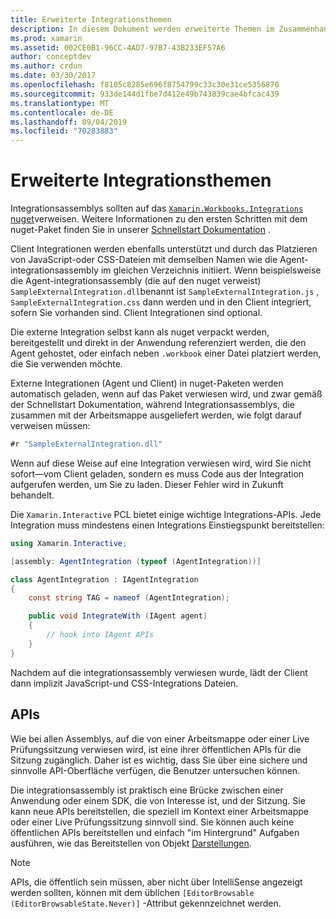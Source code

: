```yaml
---
title: Erweiterte Integrationsthemen
description: In diesem Dokument werden erweiterte Themen im Zusammenhang mit Xamarin Workbooks Integrationen beschrieben. Darin werden das nuget-Paket xamarin. Workbook. Integrationen und API-verfügbar in einer xamarin-Arbeitsmappe erläutert.
ms.prod: xamarin
ms.assetid: 002CE0B1-96CC-4AD7-97B7-43B233EF57A6
author: conceptdev
ms.author: crdun
ms.date: 03/30/2017
ms.openlocfilehash: f8105c8285e696f8754799c33c30e31ce5356870
ms.sourcegitcommit: 933de144d1fbe7d412e49b743839cae4bfcac439
ms.translationtype: MT
ms.contentlocale: de-DE
ms.lasthandoff: 09/04/2019
ms.locfileid: "70283883"
---
```

# <a name="advanced-integration-topics"></a>Erweiterte Integrationsthemen

Integrationsassemblys sollten auf das [ `Xamarin.Workbooks.Integrations` nuget][nuget]verweisen. Weitere Informationen zu den ersten Schritten mit dem nuget-Paket finden Sie in unserer [Schnellstart Dokumentation](~/tools/workbooks/sdk/index.md) .

Client Integrationen werden ebenfalls unterstützt und durch das Platzieren von JavaScript-oder CSS-Dateien mit demselben Namen wie die Agent-integrationsassembly im gleichen Verzeichnis initiiert. Wenn beispielsweise die Agent-integrationsassembly (die auf den nuget verweist) `SampleExternalIntegration.dll`benannt ist `SampleExternalIntegration.js` , `SampleExternalIntegration.css` dann werden und in den Client integriert, sofern Sie vorhanden sind. Client Integrationen sind optional.

Die externe Integration selbst kann als nuget verpackt werden, bereitgestellt und direkt in der Anwendung referenziert werden, die den Agent gehostet, oder einfach neben `.workbook` einer Datei platziert werden, die Sie verwenden möchte.

Externe Integrationen (Agent und Client) in nuget-Paketen werden automatisch geladen, wenn auf das Paket verwiesen wird, und zwar gemäß der Schnellstart Dokumentation, während Integrationsassemblys, die zusammen mit der Arbeitsmappe ausgeliefert werden, wie folgt darauf verweisen müssen:

```csharp
#r "SampleExternalIntegration.dll"
```

Wenn auf diese Weise auf eine Integration verwiesen wird, wird Sie nicht sofort&mdash;vom Client geladen, sondern es muss Code aus der Integration aufgerufen werden, um Sie zu laden. Dieser Fehler wird in Zukunft behandelt.

Die `Xamarin.Interactive` PCL bietet einige wichtige Integrations-APIs. Jede Integration muss mindestens einen Integrations Einstiegspunkt bereitstellen:

```csharp
using Xamarin.Interactive;

[assembly: AgentIntegration (typeof (AgentIntegration))]

class AgentIntegration : IAgentIntegration
{
    const string TAG = nameof (AgentIntegration);

    public void IntegrateWith (IAgent agent)
    {
        // hook into IAgent APIs
    }
}
```

Nachdem auf die integrationsassembly verwiesen wurde, lädt der Client dann implizit JavaScript-und CSS-Integrations Dateien.

## <a name="apis"></a>APIs

Wie bei allen Assemblys, auf die von einer Arbeitsmappe oder einer Live Prüfungssitzung verwiesen wird, ist eine ihrer öffentlichen APIs für die Sitzung zugänglich. Daher ist es wichtig, dass Sie über eine sichere und sinnvolle API-Oberfläche verfügen, die Benutzer untersuchen können.

Die integrationsassembly ist praktisch eine Brücke zwischen einer Anwendung oder einem SDK, die von Interesse ist, und der Sitzung. Sie kann neue APIs bereitstellen, die speziell im Kontext einer Arbeitsmappe oder einer Live Prüfungssitzung sinnvoll sind. Sie können auch keine öffentlichen APIs bereitstellen und einfach "im Hintergrund" Aufgaben ausführen, wie das Bereitstellen von Objekt [Darstellungen](~/tools/workbooks/sdk/representations.md).

> [!NOTE]
> APIs, die öffentlich sein müssen, aber nicht über IntelliSense angezeigt werden sollten, können mit dem üblichen `[EditorBrowsable (EditorBrowsableState.Never)]` -Attribut gekennzeichnet werden.

[nuget]: https://nuget.org/packages/Xamarin.Workbooks.Integration
